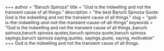 +++
author = "Baruch Spinoza"
title = "God is the indwelling and not the transient cause of all things."
description = "the best Baruch Spinoza Quote: God is the indwelling and not the transient cause of all things."
slug = "god-is-the-indwelling-and-not-the-transient-cause-of-all-things"
keywords = "God is the indwelling and not the transient cause of all things.,baruch spinoza,baruch spinoza quotes,baruch spinoza quote,baruch spinoza sayings,baruch spinoza saying,quotes, sayings,quote, saying, motivation"
+++
God is the indwelling and not the transient cause of all things.

